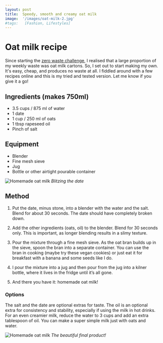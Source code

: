 ```yaml
---
layout: post
title:  Speedy, smooth and creamy oat milk
image:  '/images/oat-milk-2.jpg'
#tags:   [Fashion, Lifestyles]
---
```


# Oat milk recipe

Since starting the [zero waste challenge](https://changeitup.org.uk/zero-waste-food-packaging/), I realised that a large proportion of my weekly waste was oat milk cartons. So, I set out to start making my own. It's easy, cheap, and produces no waste at all. I fiddled around with a few recipes online and this is my tried and tested version. Let me know if you give it a go!

## Ingredients (makes 750ml)
- 3.5 cups / 875 ml of water
- 1 date
- 1 cup / 250 ml of oats
- 1 tbsp rapeseed oil
- Pinch of salt

## Equipment
- Blender
- Fine mesh sieve
- Jug
- Bottle or other airtight pourable container

![Homemade oat milk]({{site.baseurl}}/images/oat-milk-1.jpg)
*Blitzing the date*

## Method

1. Put the date, minus stone, into a blender with the water and the salt. Blend for about 30 seconds. The date should have completely broken down.

2. Add the other ingredients (oats, oil) to the blender. Blend for 30 seconds only. This is important, as longer blending results in a slimy texture.

3. Pour the mixture through a fine mesh sieve. As the oat bran builds up in the sieve, spoon the bran into a separate container. You can use the bran in cooking (maybe try these vegan cookies) or just eat it for breakfast with a banana and some seeds like I do. 

4. I pour the mixture into a jug and then pour from the jug into a kilner bottle, where it lives in the fridge until it’s all gone. 

5. And there you have it: homemade oat milk! 

### Options
The salt and the date are optional extras for taste. The oil is an optional extra for consistency and stability, especially if using the milk in hot drinks. For an even creamier milk, reduce the water to 3 cups and add an extra tablespoon of oil. You can make a super simple milk just with oats and water. 

![Homemade oat milk]({{site.baseurl}}/images/oat-milk-3.jpg)
*The beautiful final product!*
